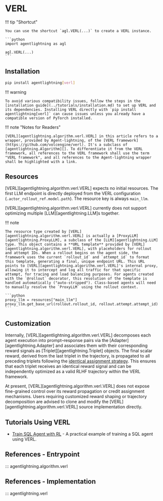 # VERL

!!! tip "Shortcut"

    You can use the shortcut `agl.VERL(...)` to create a VERL instance.

    ```python
    import agentlightning as agl

    agl.VERL(...)
    ```

## Installation

```bash
pip install agentlightning[verl]
```

!!! warning

    To avoid various compatibility issues, follow the steps in the [installation guide](../tutorials/installation.md) to set up VERL and its dependencies. Installing VERL directly with `pip install agentlightning[verl]` can cause issues unless you already have a compatible version of PyTorch installed.

!!! note "Notes for Readers"

    [VERL][agentlightning.algorithm.verl.VERL] in this article refers to a wrapper, provided by Agent-lightning, of the [VERL framework](https://github.com/volcengine/verl). It's a subclass of [agentlightning.Algorithm][]. To differentiate it from the VERL framework, all references to the VERL framework shall use the term "VERL framework", and all references to the Agent-lightning wrapper shall be highlighted with a link.

## Resources

[VERL][agentlightning.algorithm.verl.VERL] expects no initial resources. The first LLM endpoint is directly deployed from the VERL configuration (`.actor_rollout_ref.model.path`). The resource key is always `main_llm`.

[VERL][agentlightning.algorithm.verl.VERL] currently does not support optimizing multiple [LLM][agentlightning.LLM]s together.

!!! note

    The resource type created by [VERL][agentlightning.algorithm.verl.VERL] is actually a [ProxyLLM][agentlightning.ProxyLLM], a subclass of the [LLM][agentlightning.LLM] type. This object contains a **URL template** provided by [VERL][agentlightning.algorithm.verl.VERL], with placeholders for rollout and attempt IDs. When a rollout begins on the agent side, the framework uses the current `rollout_id` and `attempt_id` to format this template, generating a final, unique endpoint URL. This URL points to [VERL][agentlightning.algorithm.verl.VERL]'s internal proxy, allowing it to intercept and log all traffic for that specific attempt, for tracing and load balancing purposes. For agents created with the `@rollout` decorator, this resolution of the template is handled automatically ("auto-stripped"). Class-based agents will need to manually resolve the `ProxyLLM` using the rollout context.

    ```python
    proxy_llm = resources["main_llm"]
    proxy_llm.get_base_url(rollout.rollout_id, rollout.attempt.attempt_id)
    ```

## Customization

Internally, [VERL][agentlightning.algorithm.verl.VERL] decomposes each agent execution into prompt–response pairs via the [Adapter][agentlightning.Adapter] and associates them with their corresponding reward signals as [Triplet][agentlightning.Triplet] objects. The final scalar reward, derived from the last triplet in the trajectory, is propagated to all preceding triplets following the [identical assignment strategy](https://arxiv.org/abs/2508.03680). This ensures that each triplet receives an identical reward signal and can be independently optimized as a valid RLHF trajectory within the VERL framework.

At present, [VERL][agentlightning.algorithm.verl.VERL] does not expose fine-grained control over its reward propagation or credit assignment mechanisms. Users requiring customized reward shaping or trajectory decomposition are advised to clone and modify the [VERL][agentlightning.algorithm.verl.VERL] source implementation directly.

## Tutorials Using VERL

- [Train SQL Agent with RL](../how-to/train-sql-agent.md) - A practical example of training a SQL agent using VERL.

## References - Entrypoint

::: agentlightning.algorithm.verl

## References - Implementation

::: agentlightning.verl
